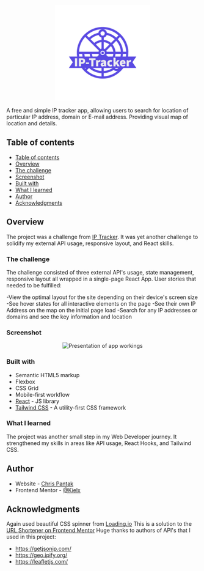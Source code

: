 <div align="center">
<img alt="logo" src="https://github.com/Kielx/ip-tracker/blob/master/public/GHlogo.png?raw=true" width="250" height="250" />
</div>

A free and simple IP tracker app, allowing users to search for location of particular IP address, domain or E-mail address. 
Providing visual map of location and details.

## Table of contents

  - [Table of contents](#table-of-contents)
  - [Overview](#overview)
  - [The challenge](#the-challenge)
  - [Screenshot](#screenshot)
  - [Built with](#built-with)
  - [What I learned](#what-i-learned)
  - [Author](#author)
  - [Acknowledgments](#acknowledgments)


## Overview

The project was a challenge from [IP Tracker](https://www.frontendmentor.io/challenges/ip-address-tracker-I8-0yYAH0).
It was yet another challenge to solidify my external API usage, responsive layout, and React skills.

### The challenge

The challenge consisted of three external API's usage, state management, responsive layout all wrapped in a single-page React App. User stories that needed to be fulfilled:

-View the optimal layout for the site depending on their device's screen size
-See hover states for all interactive elements on the page
-See their own IP Address on the map on the initial page load
-Search for any IP addresses or domains and see the key information and location

### Screenshot

<div align="center">
<img alt="Presentation of app workings" src="https://raw.githubusercontent.com/Kielx/ip-tracker/master/screenshots/IP-tracker-view.mp4" width="400" />
</div>

### Built with

- Semantic HTML5 markup
- Flexbox
- CSS Grid
- Mobile-first workflow
- [React](https://reactjs.org/) - JS library
- [Tailwind CSS](https://tailwindcss.com//) - A utility-first CSS framework

### What I learned

The project was another small step in my Web Developer journey. It strengthened my skills in areas like API usage, React Hooks, and Tailwind CSS. 

## Author

- Website - [Chris Pantak](https://pantak.net)
- Frontend Mentor - [@Kielx](https://www.frontendmentor.io/profile/Kielx)

## Acknowledgments

Again used beautiful CSS spinner from [Loading.io](https://loading.io/css/) 
This is a solution to the [URL Shortener on Frontend Mentor](https://www.frontendmentor.io/challenges/url-shortening-api-landing-page-2ce3ob-G)
Huge thanks to authors of API's that I used in this project:
  - https://getjsonip.com/
  - https://geo.ipify.org/
  - https://leafletjs.com/
